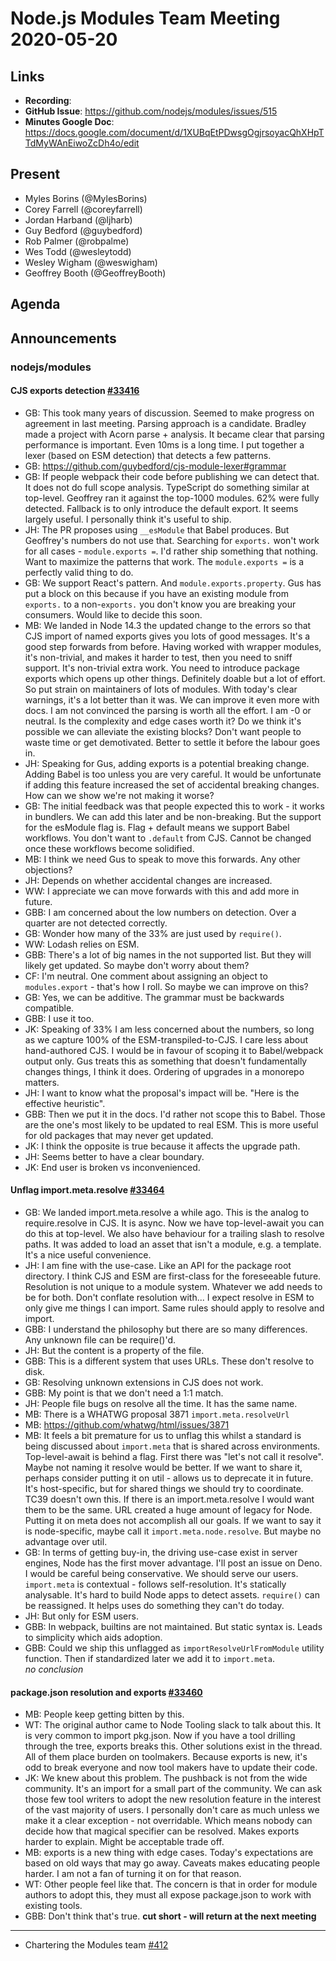 # Node.js  Modules Team Meeting 2020-05-20

## Links

* **Recording**:  
* **GitHub Issue**: https://github.com/nodejs/modules/issues/515
* **Minutes Google Doc**: https://docs.google.com/document/d/1XUBqEtPDwsgOgjrsoyacQhXHpTTdMyWAnEiwoZcDh4o/edit

## Present

- Myles Borins (@MylesBorins)
- Corey Farrell (@coreyfarrell)
- Jordan Harband (@ljharb)
- Guy Bedford (@guybedford)
- Rob Palmer (@robpalme)
- Wes Todd (@wesleytodd)
- Wesley Wigham (@weswigham)
- Geoffrey Booth (@GeoffreyBooth)

## Agenda

## Announcements
 
### nodejs/modules

#### CJS exports detection [#33416](https://github.com/nodejs/node/pull/33416)

* GB: This took many years of discussion.  Seemed to make progress on agreement in last meeting.  Parsing approach is a candidate.  Bradley made a project with Acorn parse + analysis.  It became clear that parsing performance is important.  Even 10ms is a long time.  I put together a lexer (based on ESM detection) that detects a few patterns.
* GB: https://github.com/guybedford/cjs-module-lexer#grammar
* GB: If people webpack their code before publishing we can detect that.  It does not do full scope analysis.  TypeScript do something similar at top-level.  Geoffrey ran it against the top-1000 modules.  62% were fully detected.  Fallback is to only introduce the default export.  It seems largely useful.  I personally think it's useful to ship.
* JH: The PR proposes using `__esModule` that Babel produces.  But Geoffrey's numbers do not use that.  Searching for `exports.` won't work for all cases - `module.exports =`.  I'd rather ship something that nothing.  Want to maximize the patterns that work.  The `module.exports =` is a perfectly valid thing to do.
* GB: We support React's pattern.  And `module.exports.property`.  Gus has put a block on this because if you have an existing module from `exports.` to a non-`exports.` you don't know you are breaking your consumers.  Would like to decide this soon.
* MB: We landed in Node 14.3 the updated change to the errors so that CJS import of named exports gives you lots of good messages.  It's a good step forwards from before.  Having worked with wrapper modules, it's non-trivial, and makes it harder to test, then you need to sniff support.  It's non-trivial extra work.  You need to introduce package exports which opens up other things.  Definitely doable but a lot of effort.  So put strain on maintainers of lots of modules.  With today's clear warnings, it's a lot better than it was.  We can improve it even more with docs.  I am not convinced the parsing is worth all the effort.  I am -0 or neutral.  Is the complexity and edge cases worth it?  Do we think it's possible we can alleviate the existing blocks?  Don't want people to waste time or get demotivated.  Better to settle it before the labour goes in.
* JH: Speaking for Gus, adding exports is a potential breaking change. Adding Babel is too unless you are very careful.  It would be unfortunate if adding this feature increased the set of accidental breaking changes.  How can we show we're not making it worse?
* GB: The initial feedback was that people expected this to work - it works in bundlers.  We can add this later and be non-breaking.  But the support for the esModule flag is.  Flag + default means we support Babel workflows.  You don't want to `.default` from CJS.  Cannot be changed once these workflows become solidified.
* MB: I think we need Gus to speak to move this forwards.  Any other objections?
* JH: Depends on whether accidental changes are increased.
* WW: I appreciate we can move forwards with this and add more in future.
* GBB: I am concerned about the low numbers on detection. Over a quarter are not detected correctly.
* GB: Wonder how many of the 33% are just used by `require()`.
* WW: Lodash relies on ESM.
* GBB: There's a lot of big names in the not supported list.  But they will likely get updated.  So maybe don't worry about them?
* CF: I'm neutral. One comment about assigning an object to `modules.export` - that's how I roll.  So maybe we can improve on this?
* GB: Yes, we can be additive.  The grammar must be backwards compatible.
* GBB: I use it too.
* JK: Speaking of 33% I am less concerned about the numbers, so long as we capture 100% of the ESM-transpiled-to-CJS.  I care less about hand-authored CJS.  I would be in favour of scoping it to Babel/webpack output only.  Gus treats this as something that doesn't fundamentally changes things, I think it does.  Ordering of upgrades in a monorepo matters.
* JH: I want to know what the proposal's impact will be.  "Here is the effective heuristic".
* GBB: Then we put it in the docs.  I'd rather not scope this to Babel.  Those are the one's most likely to be updated to real ESM.  This is more useful for old packages that may never get updated.
* JK: I think the opposite is true because it affects the upgrade path.
* JH: Seems better to have a clear boundary.
* JK: End user is broken vs inconvenienced.



#### Unflag import.meta.resolve [#33464](https://github.com/nodejs/node/pull/33464)

* GB: We landed import.meta.resolve a while ago.  This is the analog to require.resolve in CJS.  It is async.  Now we have top-level-await you can do this at top-level.  We also have behaviour for a trailing slash to resolve paths.  It was added to load an asset that isn't a module, e.g. a template.  It's a nice useful convenience. 
* JH:  I am fine with the use-case.  Like an API for the package root directory.  I think CJS and ESM are first-class for the foreseeable future.  Resolution is not unique to a module system.  Whatever we add needs to be for both.  Don't conflate resolution with...  I expect resolve in ESM to only give me things I can import.  Same rules should apply to resolve and import.
* GBB: I understand the philosophy but there are so many differences.  Any unknown file can be require()'d.
* JH: But the content is a property of the file.
* GBB: This is a different system that uses URLs.  These don't resolve to disk.
* GB: Resolving unknown extensions in CJS does not work.
* GBB: My point is that we don't need a 1:1 match.
* JH: People file bugs on resolve all the time.  It has the same name.
* MB: There is a WHATWG proposal 3871 `import.meta.resolveUrl`
* MB: https://github.com/whatwg/html/issues/3871
* MB: It feels a bit premature for us to unflag this whilst a standard is being discussed about `import.meta` that is shared across environments.  Top-level-await is behind a flag.  First there was "let's not call it resolve".  Maybe not naming it resolve would be better.  If we want to share it, perhaps consider putting it on util - allows us to deprecate it in future.  It's host-specific, but for shared things we should try to coordinate.  TC39 doesn't own this.  If there is an import.meta.resolve I would want them to be the same.  URL created a huge amount of legacy for Node.  Putting it on meta does not accomplish all our goals. If we want to say it is node-specific, maybe call it `import.meta.node.resolve`.  But maybe no advantage over util.
* GB: In terms of getting buy-in, the driving use-case exist in server engines, Node has the first mover advantage.  I'll post an issue on Deno. I would be careful being conservative. We should serve our users.  `import.meta` is contextual - follows self-resolution.  It's statically analysable.  It's hard to build Node apps to detect assets.  `require()` can be reassigned.  It helps uses do something they can't do today.
* JH: But only for ESM users.
* GBB: In webpack, builtins are not maintained.  But static syntax is.  Leads to simplicity which aids adoption.
* GBB: Could we ship this unflagged as `importResolveUrlFromModule` utility function.  Then if standardized later we add it to `import.meta`.  
*no conclusion*


#### package.json resolution and exports [#33460](https://github.com/nodejs/node/issues/33460)
* MB: People keep getting bitten by this.
* WT: The original author came to Node Tooling slack to talk about this.  It is very common to import pkg.json.  Now if you have a tool drilling through the tree, exports breaks this.  Other solutions exist in the thread.  All of them place burden on toolmakers.  Because exports is new, it's odd to break everyone and now tool makers have to update their code.
* JK: We knew about this problem.  The pushback is not from the wide community.  It's an import for a small part of the community.  We can ask those few tool writers to adopt the new resolution feature in the interest of the vast majority of users.  I personally don't care as much unless we make it a clear exception - not overridable.  Which means nobody can decide how that magical specifier can be resolved.  Makes exports harder to explain.  Might be acceptable trade off.
* MB: exports is a new thing with edge cases.  Today's expectations are based on old ways that may go away.  Caveats makes educating people harder.  I am not a fan of turning it on for that reason.
* WT: Other people feel like that.  The concern is that in order for module authors to adopt this, they must all expose package.json to work with existing tools.
* GBB: Don't think that's true.
**cut short - will return at the next meeting**

---

* Chartering the Modules team [#412](https://github.com/nodejs/modules/issues/412)
